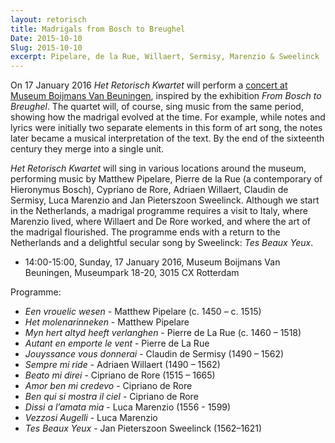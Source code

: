 ```yaml
---
layout: retorisch
title: Madrigals from Bosch to Breughel
Date: 2015-10-10
Slug: 2015-10-10
excerpt: Pipelare, de la Rue, Willaert, Sermisy, Marenzio & Sweelinck
---
```


On 17 January 2016 _Het Retorisch Kwartet_ will perform a [concert at Museum Boijmans Van Beuningen](http://www.boijmans.nl/nl/7/kalender/calendaritem/1856/themamiddag-muziek-in-de-16e-eeuw), inspired by the exhibition _From Bosch to Breughel_.
The quartet will, of course, sing music from the same period, showing how the madrigal evolved at the time.
For example, while notes and lyrics were initially two separate elements in this form of art song, the notes later became a musical interpretation of the text.
By the end of the sixteenth century they merge into a single unit.

_Het Retorisch Kwartet_ will sing in various locations around the museum, performing music by Matthew Pipelare, Pierre de la Rue (a contemporary of Hieronymus Bosch), Cypriano de Rore, Adriaen Willaert, Claudin de Sermisy, Luca Marenzio and Jan Pieterszoon Sweelinck. Although we start in the Netherlands, a madrigal programme requires a visit to Italy, where Marenzio lived, where Willaert and De Rore worked, and where the art of the madrigal flourished.
The programme ends with a return to the Netherlands and a delightful secular song by Sweelinck: _Tes Beaux Yeux_.

* 14:00-15:00, Sunday, 17 January 2016, Museum Boijmans Van Beuningen, Museumpark 18-20, 3015 CX Rotterdam

Programme:

* _Een vrouelic wesen_ - Matthew Pipelare (c. 1450 – c. 1515)
* _Het molenarinneken_ - Matthew Pipelare
* _Myn hert altyd heeft verlanghen_ - Pierre de La Rue (c. 1460 – 1518)
* _Autant en emporte le vent_ - Pierre de La Rue
* _Jouyssance vous donnerai_ - Claudin de Sermisy (1490 – 1562)
* _Sempre mi ride_ - Adriaen Willaert (1490 – 1562)
* _Beato mi direi_ - Cipriano de Rore (1515 – 1665)
* _Amor ben mi credevo_ - Cipriano de Rore
* _Ben qui si mostra il ciel_ - Cipriano de Rore
* _Dissi a l’amata mia_ - Luca Marenzio (1556 -  1599)
* _Vezzosi Augelli_ - Luca Marenzio
* _Tes Beaux Yeux_ - Jan Pieterszoon Sweelinck (1562–1621)
